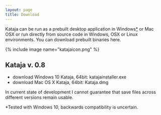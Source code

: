 ```yaml
---
layout: page
title: Download
---
```


Kataja can be run as a prebuilt desktop application in Windows<a href="#win10">*</a> or Mac OSX or run directly from source code in Windows, OSX or Linux environments. You can download prebuilt binaries here.

{% include image name="katajaicon.png" %}

## Kataja v. 0.8

 * download Windows 10 Kataja, 64bit: katajainstaller.exe
 * download Mac OS X Kataja, 64bit: Kataja.dmg

<div class="message">
In current state of development I cannot guarantee that save files across different versions remain usable.
</div>

<a name="win10">*</a>Tested with Windows 10, backwards compatibility is uncertain.






